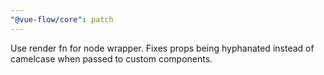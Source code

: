 ```yaml
---
"@vue-flow/core": patch
---
```


Use render fn for node wrapper. Fixes props being hyphanated instead of camelcase when passed to custom components.
